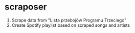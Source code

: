 # scraposer

1. Scrape data from "Lista przebojów Programu Trzeciego"
2. Create Spotify playlist based on scraped songs and artists

